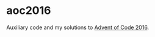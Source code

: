 # aoc2016

Auxiliary code and my solutions to [Advent of Code 2016](https://adventofcode.com/2016/).